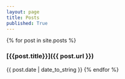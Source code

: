 ```yaml
---
layout: page
title: Posts
published: True
---
```


{% for post in site.posts %}
### [{{post.title}}]({{ post.url }})
{{ post.date | date_to_string }}
{% endfor %}
